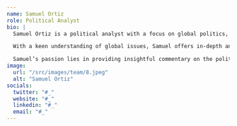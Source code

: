 ```yaml
---
name: Samuel Ortiz
role: Political Analyst
bio: |
  Samuel Ortiz is a political analyst with a focus on global politics, public policy, and government affairs. His work delves into the intricate dynamics of geopolitical conflicts, diplomatic relations, and the ever-evolving landscape of international politics.

  With a keen understanding of global issues, Samuel offers in-depth analysis of political systems, trends, and the impact of international relations on global stability. He explores the strategic decisions of world leaders, the influence of international organisations, and the role of diplomacy in resolving conflicts.

  Samuel’s passion lies in providing insightful commentary on the political factors shaping the world. Through his work, he aims to educate readers on the complexities of global governance and foster a deeper understanding of political issues that affect people’s lives on a global scale.
image:
  url: "/src/images/team/8.jpeg"
  alt: "Samuel Ortiz"
socials:
  twitter: "#_"
  website: "#_"
  linkedin: "#_"
  email: "#_"
---
```

